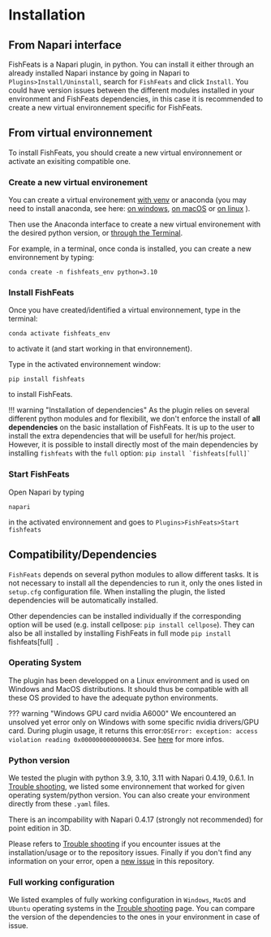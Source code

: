 # Installation

## From Napari interface
FishFeats is a Napari plugin, in python. You can install it either through an already installed Napari instance by going in Napari to `Plugins>Install/Uninstall`, search for `FishFeats` and click `Install`.
You could have version issues between the different modules installed in your environment and FishFeats dependencies, in this case it is recommended to create a new virtual environnement specific for FishFeats.

## From virtual environnement
To install FishFeats, you should create a new virtual environnement or activate an exisiting compatible one.

### Create a new virtual environement
 You can create a virtual environement [with venv](https://www.geeksforgeeks.org/create-virtual-environment-using-venv-python/) or anaconda (you may need to install anaconda, see here: [on windows](https://www.geeksforgeeks.org/how-to-install-anaconda-on-windows/), [on macOS](https://www.geeksforgeeks.org/installation-guide/how-to-install-anaconda-on-macos/?ref=ml_lbp) or [on linux](https://www.geeksforgeeks.org/how-to-install-anaconda-on-linux/) ). 

Then use the Anaconda interface to create a new virtual environement with the desired python version, or [through the Terminal](https://www.geeksforgeeks.org/set-up-virtual-environment-for-python-using-anaconda/).

For example, in a terminal, once conda is installed, you can create a new environnement by typing:
```
conda create -n fishfeats_env python=3.10
```

### Install FishFeats
Once you have created/identified a virtual environnement, type in the terminal:
``` 
conda activate fishfeats_env
```
to activate it (and start working in that environnement).

Type in the activated environnement window:

```
pip install fishfeats
```
to install FishFeats.

!!! warning "Installation of dependencies"
	As the plugin relies on several different python modules and for flexibilit, we don't enforce the install of **all dependencies** on the basic installation of FishFeats.
	It is up to the user to install the extra dependencies that will be usefull for her/his project.
	However, it is possible to install directly most of the main dependencies by installing `fishfeats` with the `full` option: ```pip install `fishfeats[full]` ```

### Start FishFeats

Open Napari by typing
```
napari
```
in the activated environnement and goes to `Plugins>FishFeats>Start fishfeats`

## Compatibility/Dependencies

`FishFeats` depends on several python modules to allow different tasks. It is not necessary to install all the dependencies to run it, only the ones listed in `setup.cfg` configuration file. When installing the plugin, the listed dependencies will be automatically installed. 

Other dependencies can be installed individually if the corresponding option will be used (e.g. install cellpose: `pip install cellpose`).
They can also be all installed by installing FishFeats in full mode `pip install `fishfeats[full]` `.

### Operating System
The plugin has been developped on a Linux environment and is used on Windows and MacOS distributions. It should thus be compatible with all these OS provided to have the adequate python environments.

??? warning "Windows GPU card nvidia A6000"
	We encountered an unsolved yet error only on Windows with some specific nvidia drivers/GPU card. During plugin usage, it returns this error:`OSError: exception: access violation reading 0x0000000000000034`. See [here](Known-errors-and-solutions.md/#Access-violation-reading) for more infos.


### Python version
We tested the plugin with python 3.9, 3.10, 3.11 with Napari 0.4.19, 0.6.1. 
In [Trouble shooting](Known-errors-and-solutions.md), we listed some environnement that worked for given operating system/python version. 
You can also create your environment directly from these `.yaml` files.

There is an incompability with Napari 0.4.17 (strongly not recommended) for point edition in 3D.

Please refers to [Trouble shooting](Known-errors-and-solutions.md) if you encounter issues at the installation/usage or to the repository issues. Finally if you don't find any information on your error, open a [new issue](https://github.com/gletort/FishFeats/issues) in this repository.

### Full working configuration

We listed examples of fully working configuration in `Windows`, `MacOS` and `Ubuntu` operating systems in the [Trouble shooting](Known-errors-and-solutions.md#tested-and-working-configurations) page.
You can compare the version of the dependencies to the ones in your environment in case of issue.
